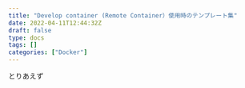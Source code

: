 ```yaml
---
title: "Develop container (Remote Container）使用時のテンプレート集"
date: 2022-04-11T12:44:32Z
draft: false
type: docs
tags: []
categories: ["Docker"]
---
```

とりあえず
